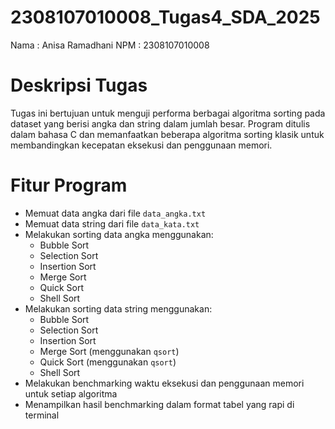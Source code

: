 # 2308107010008_Tugas4_SDA_2025
Nama   : Anisa Ramadhani
NPM    : 2308107010008

# Deskripsi Tugas
Tugas ini bertujuan untuk menguji performa berbagai algoritma sorting pada dataset yang berisi angka dan string dalam jumlah besar. Program ditulis dalam bahasa C dan memanfaatkan beberapa algoritma sorting klasik untuk membandingkan kecepatan eksekusi dan penggunaan memori.

# Fitur Program
- Memuat data angka dari file `data_angka.txt`
- Memuat data string dari file `data_kata.txt`
- Melakukan sorting data angka menggunakan:
  - Bubble Sort
  - Selection Sort
  - Insertion Sort
  - Merge Sort
  - Quick Sort
  - Shell Sort
- Melakukan sorting data string menggunakan:
  - Bubble Sort
  - Selection Sort
  - Insertion Sort
  - Merge Sort (menggunakan `qsort`)
  - Quick Sort (menggunakan `qsort`)
  - Shell Sort
- Melakukan benchmarking waktu eksekusi dan penggunaan memori untuk setiap algoritma
- Menampilkan hasil benchmarking dalam format tabel yang rapi di terminal
